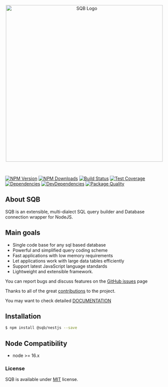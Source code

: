 
<p style="text-align:center">
  <img src="https://user-images.githubusercontent.com/3836517/32965280-1a2b63ce-cbe7-11e7-8ee1-ba47313503c5.png" width="500px" alt="SQB Logo"/>
</p>

<br>
  
[![NPM Version][npm-image]][npm-url]
[![NPM Downloads][downloads-image]][downloads-url]
[![Build Status][travis-image]][travis-url]
[![Test Coverage][coveralls-image]][coveralls-url]
[![Dependencies][dependencies-image]][dependencies-url]
[![DevDependencies][devdependencies-image]][devdependencies-url]
[![Package Quality][quality-image]][quality-url]


## About SQB

SQB is an extensible, multi-dialect SQL query builder and Database connection wrapper for NodeJS.

## Main goals

- Single code base for any sql based database
- Powerful and simplified query coding scheme
- Fast applications with low memory requirements
- Let applications work with large data tables efficiently
- Support latest JavaScript language standards
- Lightweight and extensible framework. 


You can report bugs and discuss features on the [GitHub issues](https://github.com/sqbjs/sqb/issues) page

Thanks to all of the great [contributions](https://github.com/sqbjs/sqb/graphs/contributors) to the project.

You may want to check detailed [DOCUMENTATION](https://sqbjs.github.io/sqb/)


## Installation

```bash
$ npm install @sqb/nestjs --save
```

## Node Compatibility

  - node >= 16.x
  
   
### License
SQB is available under [MIT](LICENSE) license.

[npm-image]: https://img.shields.io/npm/v/@sqb/nestjs.svg
[npm-url]: https://npmjs.org/package/@sqb/nestjs
[travis-image]: https://img.shields.io/travis/sqbjs/@sqb/nestjs/master.svg
[travis-url]: https://travis-ci.org/sqbjs/@sqb/nestjs
[coveralls-image]: https://img.shields.io/coveralls/sqbjs/@sqb/nestjs/master.svg
[coveralls-url]: https://coveralls.io/r/sqbjs/@sqb/nestjs
[downloads-image]: https://img.shields.io/npm/dm/@sqb/nestjs.svg
[downloads-url]: https://npmjs.org/package/@sqb/nestjs
[gitter-image]: https://badges.gitter.im/sqbjs/@sqb/nestjs.svg
[gitter-url]: https://gitter.im/sqbjs/@sqb/nestjs?utm_source=badge&utm_medium=badge&utm_campaign=pr-badge&utm_content=badge
[dependencies-image]: https://david-dm.org/sqbjs/@sqb/nestjs/status.svg
[dependencies-url]:https://david-dm.org/sqbjs/@sqb/nestjs
[devdependencies-image]: https://david-dm.org/sqbjs/@sqb/nestjs/dev-status.svg
[devdependencies-url]:https://david-dm.org/sqbjs/@sqb/nestjs?type=dev
[quality-image]: http://npm.packagequality.com/shield/@sqb/nestjs.png
[quality-url]: http://packagequality.com/#?package=@sqb/nestjs
